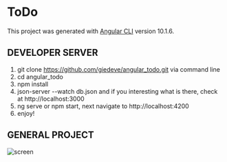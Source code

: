 # ToDo

This project was generated with [Angular CLI](https://github.com/angular/angular-cli) version 10.1.6.

## DEVELOPER SERVER

1) git clone https://github.com/giedeve/angular_todo.git via command line
2) cd angular_todo
3) npm install
4) json-server --watch db.json and if you interesting what is there, check at http://localhost:3000
5) ng serve or npm start, next navigate to http://localhost:4200
6) enjoy!

## GENERAL PROJECT
![screen](https://user-images.githubusercontent.com/52422488/120867706-c2430000-c592-11eb-9f35-730a332ce1ec.gif)
